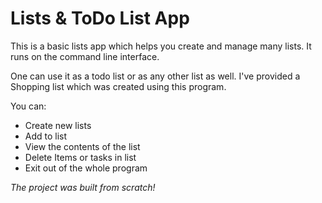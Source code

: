 # Lists & ToDo List App
This is a basic lists app which helps you create and manage many lists. It runs on the command line interface. 

One can use it as a todo list or as any other list as well. 
I've provided a Shopping list which was created using this program. 

You can:
- Create new lists
- Add to list 
- View the contents of the list
- Delete Items or tasks in list
- Exit out of the whole program

*The project was built from scratch!*
